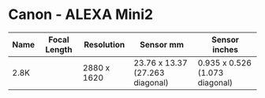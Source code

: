# Canon - ALEXA Mini2

| Name   | Focal Length   | Resolution   | Sensor mm                       | Sensor inches                  |
|--------|----------------|--------------|---------------------------------|--------------------------------|
| 2.8K   |                | 2880 x 1620  | 23.76 x 13.37 (27.263 diagonal) | 0.935 x 0.526 (1.073 diagonal) |
